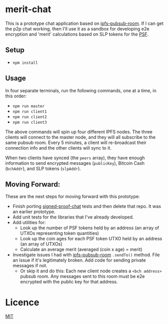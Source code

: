 # merit-chat

This is a prototype chat application based on [ipfs-pubsub-room](https://github.com/ipfs-shipyard/ipfs-pubsub-room). If I can get the p2p chat working, then I'll use it as a sandbox for developing e2e encryption and 'merit' calculations based on SLP tokens for the [PSF](https://psfoundation.cash).

## Setup
- `npm install`

## Usage
In four separate terminals, run the following commands, one at a time, in this order:
- `npm run master`
- `npm run client1`
- `npm run client2`
- `npm run client3`

The above commands will spin up four different IPFS nodes. The three clients will connect to the master node, and they will all subscribe to the same pubsub room. Every 5 minutes, a client will re-broadcast their connection info and the other clients will sync to it.

When two clients have synced (the `peers` array), they have enough information to send encrypted messages (`publicKey`), Bitcoin Cash (`bchAddr`), and SLP tokens (`slpAddr`).

## Moving Forward:
These are the next steps for moving forward with this prototype:
- Finish porting [signed-proof-chat](https://github.com/christroutner/signed-proof-chat) tests and then delete that repo. It was an earlier prototype.
- Add unit tests for the libraries that I've already developed.
- Add utilities for:
  - Look up the number of PSF tokens held by an address (an array of UTXOs representing token quantities)
  - Look up the coin ages for each PSF token UTXO held by an address (an array of UTXOs)
  - Calculate an average merit (averaged (coin x age) = merit)
- Investigate issues I had with [ipfs-pubsub-room](https://www.npmjs.com/package/ipfs-pubsub-room) `.sendTo()` method. File an issue if it's legitimately broken. Add code for sending private messages if not.
  - Or skip it and do this: Each new client node creates a `<bch address>` pubsub room. Any messages sent to this room must be e2e encrypted with the public key for that address. 

# Licence
[MIT](LICENSE.md)
